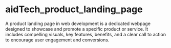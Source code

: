 # aidTech_product_landing_page
A product landing page in web development is a dedicated webpage designed to showcase and promote a specific product or service. It includes compelling visuals, key features, benefits, and a clear call to action to encourage user engagement and conversions.
